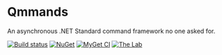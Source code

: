 # Qmmands
An asynchronous .NET Standard command framework no one asked for.

[![Build status](https://ci.appveyor.com/api/projects/status/s4plxkt0isqpm7mo?svg=true)](https://ci.appveyor.com/project/Quahu/qmmands)
[![NuGet](https://img.shields.io/nuget/v/Qmmands.svg)](https://www.nuget.org/packages/Qmmands/)
[![MyGet CI](https://img.shields.io/myget/qmmands/v/Qmmands.svg)](https://www.myget.org/feed/qmmands/package/nuget/Qmmands)
[![The Lab](https://discordapp.com/api/guilds/416256456505950215/widget.png)](https://discord.gg/eUMSXGZ)
